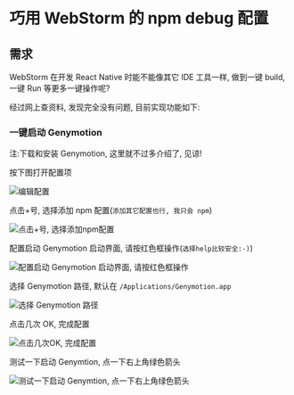 # 巧用 WebStorm 的 npm debug 配置
## 需求
WebStorm 在开发 React Native 时能不能像其它 IDE 工具一样, 做到一键 build, 一键 Run 等更多一键操作呢?

经过网上查资料, 发现完全没有问题, 目前实现功能如下:

### 一键启动 Genymotion

注:下载和安装 Genymotion, 这里就不过多介绍了, 见谅!

按下图打开配置项

![编辑配置](https://raw.githubusercontent.com/Kennytian/learning-react-native/master/images/edit_config_menu.png)

点击+号, 选择添加 npm 配置(`添加其它配置也行, 我只会 npm`)

![点击+号, 选择添加npm配置](https://raw.githubusercontent.com/Kennytian/learning-react-native/master/images/add_npm.png)

配置启动 Genymotion 启动界面, 请按红色框操作(`选择help比较安全:-)`)

![配置启动 Genymotion 启动界面, 请按红色框操作](https://raw.githubusercontent.com/Kennytian/learning-react-native/master/images/lauch_genymotion.png)

选择 Genymotion 路径, 默认在 `/Applications/Genymotion.app`

![选择 Genymotion 路径](https://raw.githubusercontent.com/Kennytian/learning-react-native/master/images/config_genymotion.png)

点击几次 OK, 完成配置

![点击几次OK, 完成配置](https://raw.githubusercontent.com/Kennytian/learning-react-native/master/images/config_genymotion_ok.png)

测试一下启动 Genymtion, 点一下右上角绿色箭头

![测试一下启动 Genymtion, 点一下右上角绿色箭头](https://raw.githubusercontent.com/Kennytian/learning-react-native/master/images/lauch_genymotion_ok.png)
